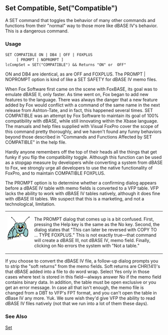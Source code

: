 ## Set Compatible, Set("Compatible")

A SET command that toggles the behavior of many other commands and functions from their "normal" way to those more like dBASE IV's behavior. This is a dangerous command.

### Usage

```foxpro
SET COMPATIBLE ON | DB4 | OFF | FOXPLUS
     [ PROMPT | NOPROMPT ]
lcCompSet = SET("COMPATIBLE") && Returns "ON" or  OFF"
```

ON and DB4 are identical, as are OFF and FOXPLUS. The PROMPT | NOPROMPT option is kind of like a SET SAFETY for dBASE IV memo files.

When Fox Software first came on the scene with FoxBASE, its goal was to emulate dBASE II, only faster. As time went on, Fox began to add new features to the language. There was always the danger that a new feature added by Fox would conflict with a command of the same name in the next release from Ashton-Tate, and in fact, this happened several times. SET COMPATIBLE was an attempt by Fox Software to maintain its goal of 100% compatibility with dBASE, while still innovating within the Xbase language. The manuals and help files supplied with Visual FoxPro cover the scope of this command pretty thoroughly, and we haven't found any funny behaviors beyond those described in "Commands and Functions Affected by SET COMPATIBLE" in the help file.

Hardly anyone remembers off the top of their heads all the things that get funky if you flip the compatibility toggle. Although this function can be used as a stopgap measure by developers while converting a system from dBASE to Fox, we strongly urge all developers to use the native functionality of FoxPro, and to maintain COMPATIBLE FOXPLUS.

The PROMPT option is to determine whether a confirming dialog appears before a dBASE IV table with memo fields is converted to a VFP table. VFP lacks the ability to work with dBASE IV tables natively, although it does fine with dBASE III tables. We suspect that this is a marketing, and not a technological, limitation.

<table>
<tr>
  <td width="17%" valign="top">
<p><img width="95" height="77" src="bug.gif">
  </td>
  <td width="83%">
  <p>The PROMPT dialog that comes up is a bit confused. First, pressing the Help key is the same as the No key. Second, the dialog states that &quot;This can later be reversed with COPY TO ... TYPE FOXPLUS.&quot; This is not exactly true&mdash;that command will create a dBASE III, not dBASE IV, memo field. Finally, clicking on No errors the system with &quot;Not a table.&quot;</p>
  </td>
 </tr>
</table>

If you choose to convert the dBASE IV file, a follow-up dialog prompts you to strip the "soft returns" from the memo fields. Soft returns are CHR(141)'s that dBASE added into a file to do word wrap. Select Yes only in those cases where text is stored in this field&mdash;always answer No if the memo field contains binary data. In addition, the table must be open exclusive or you get an error message. In case all that isn't enough, the memo file is changed from a DBT to VFP's FPT format, and you can't open the table in dBase IV any more. Yuk. We sure wish they'd give VFP the ability to read dBASE IV files natively (not that we run into a lot of them these days).

### See Also

[Set](s4g126.md)